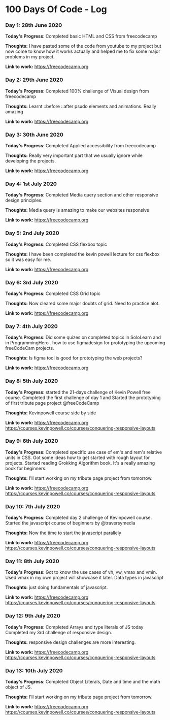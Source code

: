 # 100 Days Of Code - Log

### Day 1: 28th June 2020

**Today's Progress**: Completed basic HTML and CSS from freecodecamp

**Thoughts:** I have pasted some of the code from youtube to my  project but now come to know how it works actually and helped me to fix some major problems in my project.

**Link to work:** https://freecodecamp.org


### Day 2: 29th June 2020

**Today's Progress**: Completed 100% challenge of Visual design from freecodecamp

**Thoughts:** Learnt ::before ::after psudo elements and animations. Really amazing

**Link to work:** https://freecodecamp.org

### Day 3: 30th June 2020

**Today's Progress**: Completed Applied accessibility from freecodecamp

**Thoughts:** Really very important part that we usually ignore while developing the projects. 

**Link to work:** https://freecodecamp.org

### Day 4: 1st July 2020

**Today's Progress**: Completed Media query section and other responsive design principles.

**Thoughts:** Media query is amazing to make our websites responsive

**Link to work:** https://freecodecamp.org


### Day 5: 2nd July 2020

**Today's Progress**: Completed CSS flexbox topic

**Thoughts:** I have been completed the kevin powell lecture for css flexbox so it was easy for me.

**Link to work:** https://freecodecamp.org

### Day 6: 3rd July 2020

**Today's Progress**: Completed CSS Grid topic

**Thoughts:** Now cleared some major doubts of grid. Need to practice alot. 

**Link to work:** https://freecodecamp.org

### Day 7: 4th July 2020

**Today's Progress**: Did some quizes on completed topics in SoloLearn and in  ProgrammingHero
.
how to use figmadesign for prototyping the upcoming freeCodeCam projects.

**Thoughts:** Is figma tool is good for prototyping the web projects?

**Link to work:** https://freecodecamp.org


 
### Day 8: 5th July 2020

**Today's Progress**: started the 21-days challenge of Kevin Powell free course. Completed the first challenge of day 1 and Started the prototyping of first tribute page project 
@freeCodeCamp

**Thoughts:** Kevinpowell course side by side

**Link to work:** https://freecodecamp.org https://courses.kevinpowell.co/courses/conquering-responsive-layouts



### Day 9: 6th July 2020

**Today's Progress**: Completed specific use case of em's and rem's relative units in CSS. 
Got some ideas how to get started with rough layout for projects.
Started reading Grokking Algorithm book. It's a really amazing book for beginners.


**Thoughts:** I'll start working on my tribute page project from tomorrow.

**Link to work:** https://freecodecamp.org https://courses.kevinpowell.co/courses/conquering-responsive-layouts

### Day 10: 7th July 2020

**Today's Progress**: Completed day 2  challenge of Kevinpowell course.
Started the javascript course of beginners by @traversymedia
 

**Thoughts:** Now the time to start the javascript parallely

**Link to work:** https://freecodecamp.org https://courses.kevinpowell.co/courses/conquering-responsive-layouts

### Day 11: 8th July 2020

**Today's Progress**: Got to know the use cases of vh, vw, vmax and vmin. 
Used vmax in my own project will showcase it later.
Data types in javascript


**Thoughts:** just doing fundamentals of javascript.

**Link to work:** https://freecodecamp.org https://courses.kevinpowell.co/courses/conquering-responsive-layouts


### Day 12: 9th July 2020

**Today's Progress**: Completed Arrays and type literals of JS today 
Completed my 3rd challenge of responsive design.


**Thoughts:** responsive design challenges are more interesting.

**Link to work:** https://freecodecamp.org https://courses.kevinpowell.co/courses/conquering-responsive-layouts


### Day 13: 10th July 2020

**Today's Progress**: Completed Object Literals, Date and time and the math object of JS.


**Thoughts:** I'll start working on my tribute page project from tomorrow.

**Link to work:** https://freecodecamp.org https://courses.kevinpowell.co/courses/conquering-responsive-layouts

